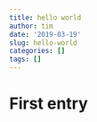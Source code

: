 ```yaml
---
title: hello world
author: tim
date: '2019-03-19'
slug: hello-world
categories: []
tags: []
---
```


# First entry 

